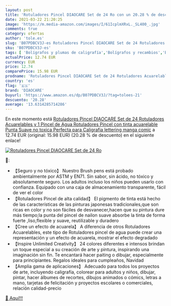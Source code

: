 ```yaml
---
layout: post
title: 'Rotuladores Pincel DIAOCARE Set de 24 Ro con un 20.28 % de descuento'
date: 2021-03-22 21:20:25
image: 'https://m.media-amazon.com/images/I/61IcplmXRxL._SL400_.jpg'
comments: true
category: ofertas
author: 'tole.es'
slug: 'B07PDBCV3J-es Rotuladores Pincel DIAOCARE Set de 24 Rotuladores...'
sku: 'B07PDBCV3J-es'
tags: [ 'Bolígrafos y plumas de caligrafía','Bolígrafos y recambios','Bolígrafos, lápices y útiles de escritura','Oficina y papelería','diaocare','rotuladores', ]
actualPrice: 12.74 EUR
currency: EUR
price: 12.74
comparePrice: 15.98 EUR
prodname: 'Rotuladores Pincel DIAOCARE Set de 24 Rotuladores Acuarelables y 1 Pincel de Agua Rotuladores Pincel con tinta acuarelable Punta Suave no toxica Perfecta para Caligrafia  lettering manga comic'
country: 'es'
flag: '🇪🇸'
brand: 'DIAOCARE'
buyurl: 'https://www.amazon.es/dp/B07PDBCV3J/?tag=tolees-21'
descuento: '20.28'
average: '13.6314285714286'
---
```


En este momento está [Rotuladores Pincel DIAOCARE Set de 24 Rotuladores Acuarelables y 1 Pincel de Agua Rotuladores Pincel con tinta acuarelable Punta Suave no toxica Perfecta para Caligrafia  lettering manga comic](https://www.amazon.es/dp/B07PDBCV3J/?tag=tolees-21) a 12.74 EUR (original: 15.98 EUR) (20.28 %  de descuento) en el siguiente enlace!

[![Rotuladores Pincel DIAOCARE Set de 24 Ro](https://m.media-amazon.com/images/I/61IcplmXRxL._SL400_.jpg)](https://www.amazon.es/dp/B07PDBCV3J/?tag=tolees-21)

🔎:

- 【Seguro y no tóxico】 Nuestro Brush pens está probado ambientalmente por ASTM y EN71. Sin sabor, sin ácido, no tóxico y absolutamente seguro. Los adultos incluso los niños pueden usarlo con confianza. Equipado con una caja de almacenamiento transparente, fácil de ver el color
- 【Rotuladores Pincel de alta calidad】 El pigmento de tinta está hecho de las características de las pinturas japonesas tradicionales,que son ricas en color y no son fáciles de desvanecer,hacen que su pintura dure más tiempo;la punta del pincel de nailon suave absorbe la tinta de forma fuerte ,liso,flexible y suave, reutilizable y duradero
- 【Cree un efecto de acuarela】 A diferencia de otros Rotuladores Acuarelables, este tipo de Rotuladores pincel de agua puede crear una representación y un efecto de acuarela, mostrar el efecto degradado
- 【Inspire Unlimited Creativity】 24 colores diferentes e intensos brindan un toque especial a su creación de arte y pintura, inspirando una imaginación sin fin. Te encantará hacer paiting o dibujar, especialmente para principiantes. Regalos ideales para cumpleaños, Navidad
- 【Amplia gama de aplicaciones】 Adecuado para todos los proyectos de arte, incluyendo caligrafía, colorear para adultos y niños, dibujar, pintar, hacer álbumes de recortes, dibujos animados o cómics, letras a mano, tarjetas de felicitación y proyectos escolares o comerciales, relación calidad-precio

[🛒 Aquí!!!](https://www.amazon.es/dp/B07PDBCV3J/?tag=tolees-21)
